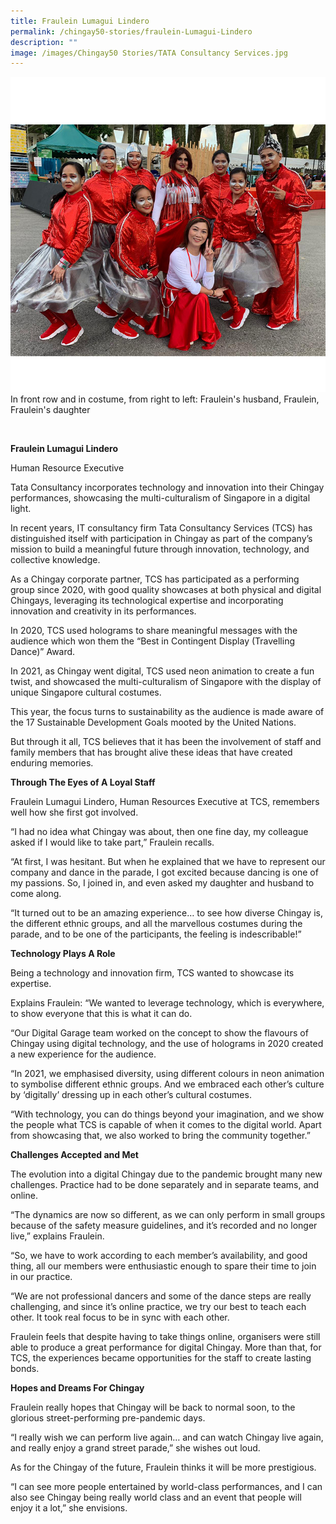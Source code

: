 ```yaml
---
title: Fraulein Lumagui Lindero
permalink: /chingay50-stories/fraulein-Lumagui-Lindero
description: ""
image: /images/Chingay50 Stories/TATA Consultancy Services.jpg
---
```

![Tata Consultancy Services](/images/Chingay50%20Stories/TATA%20Consultancy%20Services%20v2.jpg)
In front row and in costume, from right to left: 
Fraulein's husband, Fraulein, Fraulein's daughter

<br/>

**Fraulein Lumagui Lindero**

Human Resource Executive

Tata Consultancy incorporates technology and innovation into their Chingay performances, showcasing the multi-culturalism of Singapore in a digital light.

In recent years, IT consultancy firm Tata Consultancy Services (TCS) has distinguished itself with participation in Chingay as part of the company’s mission to build a meaningful future through innovation, technology, and collective knowledge.

As a Chingay corporate partner, TCS has participated as a performing group since 2020, with good quality showcases at both physical and digital Chingays, leveraging its technological expertise and incorporating innovation and creativity in its performances.

In 2020, TCS used holograms to share meaningful messages with the audience which won them the “Best in Contingent Display (Travelling Dance)” Award. 

In 2021, as Chingay went digital, TCS used neon animation to create a fun twist, and showcased the multi-culturalism of Singapore with the display of unique Singapore cultural costumes.

This year, the focus turns to sustainability as the audience is made aware of the 17 Sustainable Development Goals mooted by the United Nations.

But through it all, TCS believes that it has been the involvement of staff and family members that has brought alive these ideas that have created enduring memories.


**Through The Eyes of A Loyal Staff**

Fraulein Lumagui Lindero, Human Resources Executive at TCS, remembers well how she first got involved.

“I had no idea what Chingay was about, then one fine day, my colleague asked if I would like to take part,” Fraulein recalls. 

“At first, I was hesitant. But when he explained that we have to represent our company and dance in the parade, I got excited because dancing is one of my passions. So, I joined in, and even asked my daughter and husband to come along.

“It turned out to be an amazing experience… to see how diverse Chingay is, the different ethnic groups, and all the marvellous costumes during the parade, and to be one of the participants, the feeling is indescribable!”


**Technology Plays A Role**

Being a technology and innovation firm, TCS wanted to showcase its expertise.

Explains Fraulein: “We wanted to leverage technology, which is everywhere, to show everyone that this is what it can do. 

“Our Digital Garage team worked on the concept to show the flavours of Chingay using digital technology, and the use of holograms in 2020 created a new experience for the audience.

“In 2021, we emphasised diversity, using different colours in neon animation to symbolise different ethnic groups. And we embraced each other’s culture by ‘digitally’ dressing up in each other’s cultural costumes.

“With technology, you can do things beyond your imagination, and we show the people what TCS is capable of when it comes to the digital world. Apart from showcasing that, we also worked to bring the community together.”


**Challenges Accepted and Met**

The evolution into a digital Chingay due to the pandemic brought many new challenges. Practice had to be done separately and in separate teams, and online.

“The dynamics are now so different, as we can only perform in small groups because of the safety measure guidelines, and it’s recorded and no longer live,” explains Fraulein. 

“So, we have to work according to each member’s availability, and good thing, all our members were enthusiastic enough to spare their time to join in our practice.

“We are not professional dancers and some of the dance steps are really challenging, and since it’s online practice, we try our best to teach each other. It took real focus to be in sync with each other.

Fraulein feels that despite having to take things online, organisers were still able to produce a great performance for digital Chingay.  More than that, for TCS, the experiences became opportunities for the staff to create lasting bonds.


**Hopes and Dreams For Chingay**

Fraulein really hopes that Chingay will be back to normal soon, to the glorious street-performing pre-pandemic days. 

“I really wish we can perform live again… and can watch Chingay live again, and really enjoy a grand street parade,” she wishes out loud.

As for the Chingay of the future, Fraulein thinks it will be more prestigious. 

“I can see more people entertained by world-class performances, and I can also see Chingay being really world class and an event that people will enjoy it a lot,” she envisions.